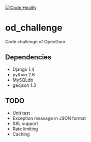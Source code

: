 [![Code Health](https://landscape.io/github/hwang033/job_algorithm/master/landscape.svg?style=flat)](https://landscape.io/github/hwang033/job_algorithm/master)
# od_challenge
Code challenge of OpenDoor

## Dependencies

* Django 1.4
* python 2.6
* MySQLdb
* geojson 1.3

## TODO

* Unit test
* Exception message in JSON format
* SSL support
* Rate limiting
* Caching
